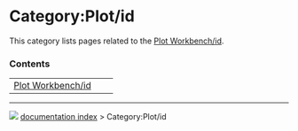 # Category:Plot/id
This category lists pages related to the [Plot Workbench/id](Plot_Workbench/id.md).

### Contents

|     |     |     |
| --- | --- | --- |
| [Plot Workbench/id](Plot_Workbench/id.md) |



---
![](images/Button_right.svg) [documentation index](../README.md) > Category:Plot/id
